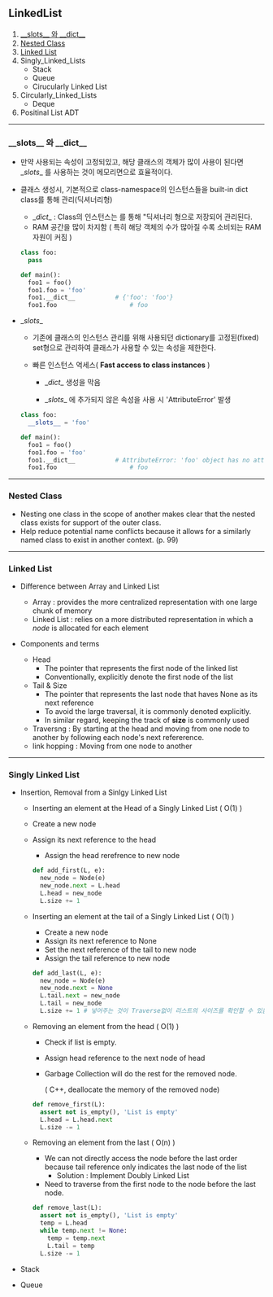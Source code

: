 ## LinkedList  

1. [\__slots\_\_  와 \_\_dict\_\_](#----slots-----와----dict----)
2. [Nested Class](#Nested-Class)
3. [Linked List](#Linked-List)
4. Singly_Linked_Lists 
   - Stack 
   - Queue 
   - Cirucularly Linked List 
5. Circularly_Linked_Lists 
   - Deque 
6. Positinal List ADT 

___

### \_\_slots\_\_  와 \_\_dict\_\_

- 만약 사용되는 속성이 고정되있고, 해당 클래스의 객체가 많이 사용이 된다면 \__slots__ 를 사용하는 것이 메모리면으로 효율적이다.

- 클래스 생성시, 기본적으로 class-namespace의 인스턴스들을 built-in dict class를 통해 관리(딕셔너리형) 

  -  \__dict__ : Class의 인스턴스는 를 통해 "딕셔너리 형으로 저장되어 관리된다.
    - RAM 공간을 많이 차지함 ( 특히 해당 객체의 수가 많아질 수록 소비되는 RAM 자원이 커짐 )

  ~~~python
  class foo:
    pass 
  
  def main():
    foo1 = foo() 
    foo1.foo = 'foo'
    foo1.__dict__			# {'foo': 'foo'}
    foo1.foo					# foo
  ~~~

- \__slots__ 

  - 기존에 클래스의 인스턴스 관리를 위해 사용되던 dictionary를 고정된(fixed) set형으로 관리하여 클래스가 사용할 수 있는 속성을 제한한다.

  - 빠른 인스턴스 억세스( __Fast access to class instances__ )

    - \__dict__ 생성을 막음 

    - \__slots__ 에 추가되지 않은 속성을 사용 시 'AttributeError' 발생

  ~~~python
  class foo:
    __slots__ = 'foo'
  
  def main():
    foo1 = foo() 
    foo1.foo = 'foo'
    foo1.__dict__			# AttributeError: 'foo' object has no attribute '__dict__'
    foo1.foo					# foo 
  ~~~

___

### Nested Class 

- Nesting one class in the scope of another makes clear that the nested class exists for support of the outer class.
- Help reduce potential name conflicts because it allows for a similarly named class to exist in another context. (p. 99)

___

### Linked List 

- Difference between Array and Linked List 
  - Array : provides the more centralized representation with one large chunk of memory 
  - Linked List : relies on a more distributed representation in which a  _node_ is allocated for each element 
- Components and terms 

  - Head 
    - The pointer that represents the first node of the linked list 
    - Conventionally, explicitly denote the first node of the list 
  - Tail & Size
    - The pointer that represents the last node that haves None as its next reference 
    - To avoid the large traversal, it is commonly denoted explicitly.
    - In similar regard, keeping the track of __size__ is commonly used
  - Traversng : By starting at the head and moving from one node to another by following each node's next refererence.  
  - link hopping : Moving from one node to another  

___

### Singly Linked List 

- Insertion, Removal from a Sinlgy Linked List

  -  Inserting an element at the Head of a Singly Linked List ( O(1) )

    - Create a new node 
  - Assign its next reference to the head 
    - Assign the head rerefrence to new node 
    
    ~~~python
    def add_first(L, e):
      new_node = Node(e)
      new_node.next = L.head 
      L.head = new_node 
      L.size += 1 
    ~~~
    
    
    
  - Inserting an element at the tail of a Singly Linked List ( O(1) )

    - Create a new node
    - Assign its next reference to None
    - Set the next reference of the tail to new node 
    - Assign the tail reference to new node 

    ~~~python 
    def add_last(L, e):
      new_node = Node(e)
      new_node.next = None 
      L.tail.next = new_node
      L.tail = new_node 
      L.size += 1 # 넣어주는 것이 Traverse없이 리스트의 사이즈를 확인할 수 있음.
    ~~~

  - Removing an element from the head ( O(1) )  

    - Check if list is empty.

    - Assign head reference to the next node of head 

    - Garbage Collection will do the rest for the removed node.

      ( C++, deallocate the memory of the removed node) 

    ~~~python
    def remove_first(L):
      assert not is_empty(), 'List is empty'
      L.head = L.head.next
      L.size -= 1 
    ~~~

  - Removing an element from the last ( O(n) )

    - We can not directly access the node before the last order because tail reference only indicates the last node of the list  
      - Solution : Implement Doubly Linked List 
    - Need to traverse from the first node to the node before the last node.  

    ~~~python 
    def remove_last(L):
      assert not is_empty(), 'List is empty'
      temp = L.head
      while temp.next != None:
        temp = temp.next 
    	L.tail = temp 
      L.size -= 1 
    ~~~

- Stack 

- Queue